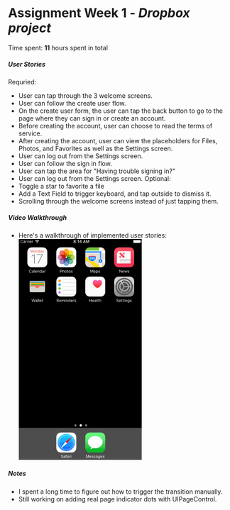# Assignment Week 1 - *Dropbox project*

Time spent: **11** hours spent in total

##### User Stories
Requried:
- User can tap through the 3 welcome screens.
- User can follow the create user flow.
- On the create user form, the user can tap the back button to go to the page where they can sign in or create an account.
- Before creating the account, user can choose to read the terms of service.
- After creating the account, user can view the placeholders for Files, Photos, and Favorites as well as the Settings screen.
- User can log out from the Settings screen.
- User can follow the sign in flow.
- User can tap the area for "Having trouble signing in?"
- User can log out from the Settings screen.
Optional:
- Toggle a star to favorite a file
- Add a Text Field to trigger keyboard, and tap outside to dismiss it.
- Scrolling through the welcome screens instead of just tapping them.

##### Video Walkthrough 
- Here's a walkthrough of implemented user stories:
<a href="dropbox-demo.gif" target="_blank"><img src='dropbox-demo.gif' title='Video Walkthrough' width='' alt='Video Walkthrough' /></a>

##### Notes
- I spent a long time to figure out how to trigger the transition manually.
- Still working on adding real page indicator dots with UIPageControl.
